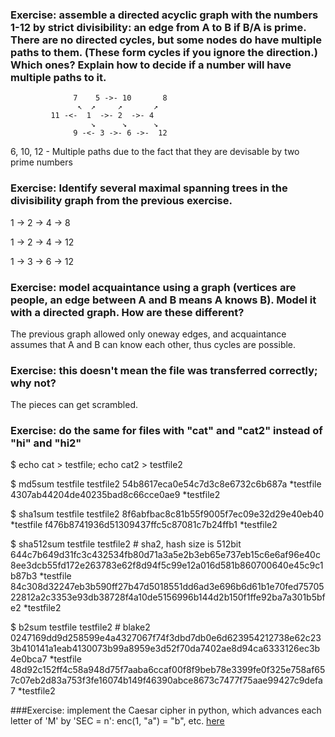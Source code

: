 ### Exercise: assemble a directed acyclic graph with the numbers 1-12 by strict divisibility: an edge from A to B if B/A is prime. There are no directed cycles, but some nodes do have multiple paths to them. (These form cycles if you ignore the direction.) Which ones? Explain how to decide if a number will have multiple paths to it.


                  7    5 ->- 10       8
                   ↖  ↗     ↗       ↗
             11 -<-  1  ->- 2  ->- 4
                      ↘      ↘      ↘
                  9 -<- 3 ->- 6 ->-  12


6, 10, 12 - Multiple paths due to the fact that they are devisable by two prime numbers


### Exercise: Identify several maximal spanning trees in the divisibility graph from the previous exercise.

1 -> 2 -> 4 -> 8

1 -> 2 -> 4 -> 12

1 -> 3 -> 6 -> 12

### Exercise: model acquaintance using a graph (vertices are people, an edge between A and B means A knows B). Model it with a directed graph. How are these different?

The previous graph allowed only oneway edges, and acquaintance assumes
that A and B can know each other, thus cycles are possible.

### Exercise: this doesn't mean the file was transferred correctly; why not?

The pieces can get scrambled.

### Exercise: do the same for files with "cat" and "cat2" instead of "hi" and "hi2"

$ echo cat > testfile; echo cat2 > testfile2

$ md5sum testfile testfile2
54b8617eca0e54c7d3c8e6732c6b687a *testfile
4307ab44204de40235bad8c66cce0ae9 *testfile2

$ sha1sum testfile testfile2
8f6abfbac8c81b55f9005f7ec09e32d29e40eb40 *testfile
f476b8741936d51309437ffc5c87081c7b24ffb1 *testfile2

$ sha512sum testfile testfile2 # sha2, hash size is 512bit
644c7b649d31fc3c432534fb80d71a3a5e2b3eb65e737eb15c6e6af96e40c8ee3dcb55fd172e263783e62f8d94f5c99e12a016d581b860700640e45c9c1b87b3 *testfile
84c308d32247eb3b590ff27b47d5018551dd6ad3e696b6d61b1e70fed7570522812a2c3353e93db38728f4a10de5156996b144d2b150f1ffe92ba7a301b5bfe2 *testfile2

$ b2sum testfile testfile2 # blake2
0247169dd9d258599e4a4327067f74f3dbd7db0e6d623954212738e62c233b410141a1eab4130073b99a8959e3d52f70da7402ae8d94ca6333126ec3b4e0bca7 *testfile
48d92c152ff4c58a948d75f7aaba6ccaf00f8f9beb78e3399fe0f325e758af657c07eb2d83a753f3fe16074b149f46390abce8673c7477f75aae99427c9defa7 *testfile2

###Exercise: implement the Caesar cipher in python, which advances each letter of 'M' by 'SEC = n': enc(1, "a") = "b", etc.
[here](DRI_caesar.py)


